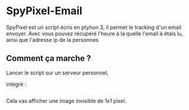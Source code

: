 # SpyPixel-Email

SpyPixel est un script écris en ptyhon 3, il permet le tracking d'un email envoyer.
Avec vous pouvez récupéré l'heure à la quelle l'email à étais lu, ainsi que l'adresse ip de la personnes

## Comment ça marche ?

Lancer le script sur un serveur personnel,

intégré : 

<img scr="votre site/ ip:port /1.png">

Cela vas afficher une image invisible de 1x1 pixel.
